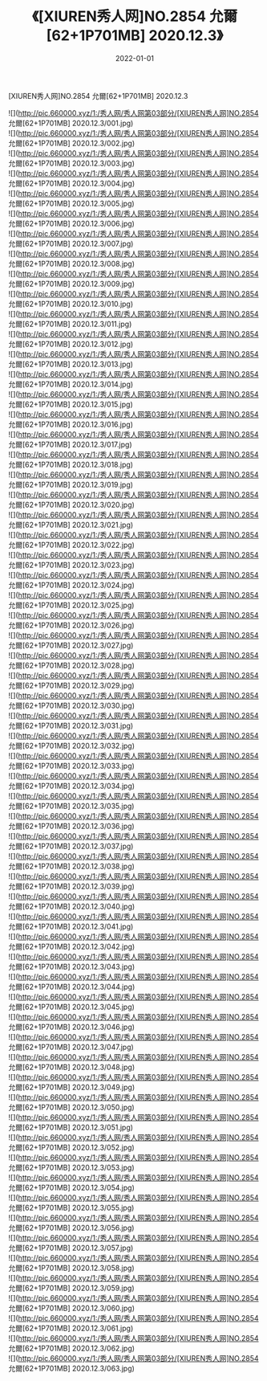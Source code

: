 ﻿---
layout: post
title:  《[XIUREN秀人网]NO.2854 允爾[62+1P701MB] 2020.12.3》
date:   2022-01-01
img: http://pic.660000.xyz/1:/秀人网/秀人网第03部分/[XIUREN秀人网]NO.2854 允爾[62+1P701MB] 2020.12.3/000.jpg
categories: [美女, 清纯, 唯美]
---

[XIUREN秀人网]NO.2854 允爾[62+1P701MB] 2020.12.3

 ![](http://pic.660000.xyz/1:/秀人网/秀人网第03部分/[XIUREN秀人网]NO.2854 允爾[62+1P701MB] 2020.12.3/001.jpg) <br>![](http://pic.660000.xyz/1:/秀人网/秀人网第03部分/[XIUREN秀人网]NO.2854 允爾[62+1P701MB] 2020.12.3/002.jpg) <br>![](http://pic.660000.xyz/1:/秀人网/秀人网第03部分/[XIUREN秀人网]NO.2854 允爾[62+1P701MB] 2020.12.3/003.jpg) <br>![](http://pic.660000.xyz/1:/秀人网/秀人网第03部分/[XIUREN秀人网]NO.2854 允爾[62+1P701MB] 2020.12.3/004.jpg) <br>![](http://pic.660000.xyz/1:/秀人网/秀人网第03部分/[XIUREN秀人网]NO.2854 允爾[62+1P701MB] 2020.12.3/005.jpg) <br>![](http://pic.660000.xyz/1:/秀人网/秀人网第03部分/[XIUREN秀人网]NO.2854 允爾[62+1P701MB] 2020.12.3/006.jpg) <br>![](http://pic.660000.xyz/1:/秀人网/秀人网第03部分/[XIUREN秀人网]NO.2854 允爾[62+1P701MB] 2020.12.3/007.jpg) <br>![](http://pic.660000.xyz/1:/秀人网/秀人网第03部分/[XIUREN秀人网]NO.2854 允爾[62+1P701MB] 2020.12.3/008.jpg) <br>![](http://pic.660000.xyz/1:/秀人网/秀人网第03部分/[XIUREN秀人网]NO.2854 允爾[62+1P701MB] 2020.12.3/009.jpg) <br>![](http://pic.660000.xyz/1:/秀人网/秀人网第03部分/[XIUREN秀人网]NO.2854 允爾[62+1P701MB] 2020.12.3/010.jpg) <br>![](http://pic.660000.xyz/1:/秀人网/秀人网第03部分/[XIUREN秀人网]NO.2854 允爾[62+1P701MB] 2020.12.3/011.jpg) <br>![](http://pic.660000.xyz/1:/秀人网/秀人网第03部分/[XIUREN秀人网]NO.2854 允爾[62+1P701MB] 2020.12.3/012.jpg) <br>![](http://pic.660000.xyz/1:/秀人网/秀人网第03部分/[XIUREN秀人网]NO.2854 允爾[62+1P701MB] 2020.12.3/013.jpg) <br>![](http://pic.660000.xyz/1:/秀人网/秀人网第03部分/[XIUREN秀人网]NO.2854 允爾[62+1P701MB] 2020.12.3/014.jpg) <br>![](http://pic.660000.xyz/1:/秀人网/秀人网第03部分/[XIUREN秀人网]NO.2854 允爾[62+1P701MB] 2020.12.3/015.jpg) <br>![](http://pic.660000.xyz/1:/秀人网/秀人网第03部分/[XIUREN秀人网]NO.2854 允爾[62+1P701MB] 2020.12.3/016.jpg) <br>![](http://pic.660000.xyz/1:/秀人网/秀人网第03部分/[XIUREN秀人网]NO.2854 允爾[62+1P701MB] 2020.12.3/017.jpg) <br>![](http://pic.660000.xyz/1:/秀人网/秀人网第03部分/[XIUREN秀人网]NO.2854 允爾[62+1P701MB] 2020.12.3/018.jpg) <br>![](http://pic.660000.xyz/1:/秀人网/秀人网第03部分/[XIUREN秀人网]NO.2854 允爾[62+1P701MB] 2020.12.3/019.jpg) <br>![](http://pic.660000.xyz/1:/秀人网/秀人网第03部分/[XIUREN秀人网]NO.2854 允爾[62+1P701MB] 2020.12.3/020.jpg) <br>![](http://pic.660000.xyz/1:/秀人网/秀人网第03部分/[XIUREN秀人网]NO.2854 允爾[62+1P701MB] 2020.12.3/021.jpg) <br>![](http://pic.660000.xyz/1:/秀人网/秀人网第03部分/[XIUREN秀人网]NO.2854 允爾[62+1P701MB] 2020.12.3/022.jpg) <br>![](http://pic.660000.xyz/1:/秀人网/秀人网第03部分/[XIUREN秀人网]NO.2854 允爾[62+1P701MB] 2020.12.3/023.jpg) <br>![](http://pic.660000.xyz/1:/秀人网/秀人网第03部分/[XIUREN秀人网]NO.2854 允爾[62+1P701MB] 2020.12.3/024.jpg) <br>![](http://pic.660000.xyz/1:/秀人网/秀人网第03部分/[XIUREN秀人网]NO.2854 允爾[62+1P701MB] 2020.12.3/025.jpg) <br>![](http://pic.660000.xyz/1:/秀人网/秀人网第03部分/[XIUREN秀人网]NO.2854 允爾[62+1P701MB] 2020.12.3/026.jpg) <br>![](http://pic.660000.xyz/1:/秀人网/秀人网第03部分/[XIUREN秀人网]NO.2854 允爾[62+1P701MB] 2020.12.3/027.jpg) <br>![](http://pic.660000.xyz/1:/秀人网/秀人网第03部分/[XIUREN秀人网]NO.2854 允爾[62+1P701MB] 2020.12.3/028.jpg) <br>![](http://pic.660000.xyz/1:/秀人网/秀人网第03部分/[XIUREN秀人网]NO.2854 允爾[62+1P701MB] 2020.12.3/029.jpg) <br>![](http://pic.660000.xyz/1:/秀人网/秀人网第03部分/[XIUREN秀人网]NO.2854 允爾[62+1P701MB] 2020.12.3/030.jpg) <br>![](http://pic.660000.xyz/1:/秀人网/秀人网第03部分/[XIUREN秀人网]NO.2854 允爾[62+1P701MB] 2020.12.3/031.jpg) <br>![](http://pic.660000.xyz/1:/秀人网/秀人网第03部分/[XIUREN秀人网]NO.2854 允爾[62+1P701MB] 2020.12.3/032.jpg) <br>![](http://pic.660000.xyz/1:/秀人网/秀人网第03部分/[XIUREN秀人网]NO.2854 允爾[62+1P701MB] 2020.12.3/033.jpg) <br>![](http://pic.660000.xyz/1:/秀人网/秀人网第03部分/[XIUREN秀人网]NO.2854 允爾[62+1P701MB] 2020.12.3/034.jpg) <br>![](http://pic.660000.xyz/1:/秀人网/秀人网第03部分/[XIUREN秀人网]NO.2854 允爾[62+1P701MB] 2020.12.3/035.jpg) <br>![](http://pic.660000.xyz/1:/秀人网/秀人网第03部分/[XIUREN秀人网]NO.2854 允爾[62+1P701MB] 2020.12.3/036.jpg) <br>![](http://pic.660000.xyz/1:/秀人网/秀人网第03部分/[XIUREN秀人网]NO.2854 允爾[62+1P701MB] 2020.12.3/037.jpg) <br>![](http://pic.660000.xyz/1:/秀人网/秀人网第03部分/[XIUREN秀人网]NO.2854 允爾[62+1P701MB] 2020.12.3/038.jpg) <br>![](http://pic.660000.xyz/1:/秀人网/秀人网第03部分/[XIUREN秀人网]NO.2854 允爾[62+1P701MB] 2020.12.3/039.jpg) <br>![](http://pic.660000.xyz/1:/秀人网/秀人网第03部分/[XIUREN秀人网]NO.2854 允爾[62+1P701MB] 2020.12.3/040.jpg) <br>![](http://pic.660000.xyz/1:/秀人网/秀人网第03部分/[XIUREN秀人网]NO.2854 允爾[62+1P701MB] 2020.12.3/041.jpg) <br>![](http://pic.660000.xyz/1:/秀人网/秀人网第03部分/[XIUREN秀人网]NO.2854 允爾[62+1P701MB] 2020.12.3/042.jpg) <br>![](http://pic.660000.xyz/1:/秀人网/秀人网第03部分/[XIUREN秀人网]NO.2854 允爾[62+1P701MB] 2020.12.3/043.jpg) <br>![](http://pic.660000.xyz/1:/秀人网/秀人网第03部分/[XIUREN秀人网]NO.2854 允爾[62+1P701MB] 2020.12.3/044.jpg) <br>![](http://pic.660000.xyz/1:/秀人网/秀人网第03部分/[XIUREN秀人网]NO.2854 允爾[62+1P701MB] 2020.12.3/045.jpg) <br>![](http://pic.660000.xyz/1:/秀人网/秀人网第03部分/[XIUREN秀人网]NO.2854 允爾[62+1P701MB] 2020.12.3/046.jpg) <br>![](http://pic.660000.xyz/1:/秀人网/秀人网第03部分/[XIUREN秀人网]NO.2854 允爾[62+1P701MB] 2020.12.3/047.jpg) <br>![](http://pic.660000.xyz/1:/秀人网/秀人网第03部分/[XIUREN秀人网]NO.2854 允爾[62+1P701MB] 2020.12.3/048.jpg) <br>![](http://pic.660000.xyz/1:/秀人网/秀人网第03部分/[XIUREN秀人网]NO.2854 允爾[62+1P701MB] 2020.12.3/049.jpg) <br>![](http://pic.660000.xyz/1:/秀人网/秀人网第03部分/[XIUREN秀人网]NO.2854 允爾[62+1P701MB] 2020.12.3/050.jpg) <br>![](http://pic.660000.xyz/1:/秀人网/秀人网第03部分/[XIUREN秀人网]NO.2854 允爾[62+1P701MB] 2020.12.3/051.jpg) <br>![](http://pic.660000.xyz/1:/秀人网/秀人网第03部分/[XIUREN秀人网]NO.2854 允爾[62+1P701MB] 2020.12.3/052.jpg) <br>![](http://pic.660000.xyz/1:/秀人网/秀人网第03部分/[XIUREN秀人网]NO.2854 允爾[62+1P701MB] 2020.12.3/053.jpg) <br>![](http://pic.660000.xyz/1:/秀人网/秀人网第03部分/[XIUREN秀人网]NO.2854 允爾[62+1P701MB] 2020.12.3/054.jpg) <br>![](http://pic.660000.xyz/1:/秀人网/秀人网第03部分/[XIUREN秀人网]NO.2854 允爾[62+1P701MB] 2020.12.3/055.jpg) <br>![](http://pic.660000.xyz/1:/秀人网/秀人网第03部分/[XIUREN秀人网]NO.2854 允爾[62+1P701MB] 2020.12.3/056.jpg) <br>![](http://pic.660000.xyz/1:/秀人网/秀人网第03部分/[XIUREN秀人网]NO.2854 允爾[62+1P701MB] 2020.12.3/057.jpg) <br>![](http://pic.660000.xyz/1:/秀人网/秀人网第03部分/[XIUREN秀人网]NO.2854 允爾[62+1P701MB] 2020.12.3/058.jpg) <br>![](http://pic.660000.xyz/1:/秀人网/秀人网第03部分/[XIUREN秀人网]NO.2854 允爾[62+1P701MB] 2020.12.3/059.jpg) <br>![](http://pic.660000.xyz/1:/秀人网/秀人网第03部分/[XIUREN秀人网]NO.2854 允爾[62+1P701MB] 2020.12.3/060.jpg) <br>![](http://pic.660000.xyz/1:/秀人网/秀人网第03部分/[XIUREN秀人网]NO.2854 允爾[62+1P701MB] 2020.12.3/061.jpg) <br>![](http://pic.660000.xyz/1:/秀人网/秀人网第03部分/[XIUREN秀人网]NO.2854 允爾[62+1P701MB] 2020.12.3/062.jpg) <br>![](http://pic.660000.xyz/1:/秀人网/秀人网第03部分/[XIUREN秀人网]NO.2854 允爾[62+1P701MB] 2020.12.3/063.jpg) <br>